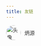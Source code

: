 ```yaml
---
title: 友链
---
```


<ul style="list-style: none; padding: 0; margin: 0;">
    <li style="display: flex; align-items: center;">
        <a href="https://www.undefiner.cn/" style="text-decoration: none; color: #333; display: flex; align-items: center; gap: 10px;">
            <img src="https://www.undefiner.cn/upload/1.jpg" alt="头像" style="width: 40px; height: 40px; border-radius: 50%;">
            炳源
        </a>
    </li>
</ul>

